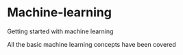 # Machine-learning
Getting started with machine learning

All the basic machine learning concepts have been covered
